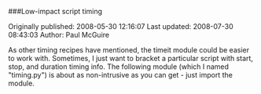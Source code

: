 ###Low-impact script timing

Originally published: 2008-05-30 12:16:07
Last updated: 2008-07-30 08:43:03
Author: Paul McGuire

As other timing recipes have mentioned, the timeit module could be easier to work with.  Sometimes, I just want to bracket a particular script with start, stop, and duration timing info.  The following module (which I named "timing.py") is about as non-intrusive as you can get - just import the module.